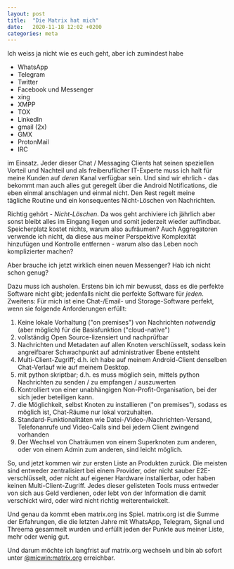 ```yaml
---
layout: post
title:  "Die Matrix hat mich"
date:   2020-11-18 12:02 +0200
categories: meta
---
```

Ich weiss ja nicht wie es euch geht, aber ich zumindest habe

- WhatsApp
- Telegram
- Twitter
- Facebook und Messenger
- xing
- XMPP
- TOX
- LinkedIn 
- gmail (2x)
- GMX
- ProtonMail
- IRC

im Einsatz. Jeder dieser Chat / Messaging Clients hat seinen speziellen Vorteil und Nachteil und als freiberuflicher 
IT-Experte muss ich halt für meine Kunden auf *deren* Kanal verfügbar sein. Und sind wir ehrlich - das bekommt man auch 
alles gut geregelt über die Android Notifications, die eben einmal anschlagen und einmal nicht. Den Rest regelt meine  
tägliche Routine und ein konsequentes Nicht-Löschen von Nachrichten. 

Richtig gehört - *Nicht-Löschen*. Da wos geht archiviere ich jährlich aber sonst bleibt alles im Eingang liegen und 
somit jederzeit wieder auffindbar. Speicherplatz kostet  nichts, warum also aufräumen? Auch Aggregatoren verwende ich 
nicht, da diese aus meiner Perspektive Komplexität hinzufügen und Kontrolle entfernen - warum also das Leben noch 
komplizierter machen?

Aber brauche ich jetzt wirklich einen neuen Messenger? Hab ich nicht schon genug?

Dazu muss ich ausholen. Erstens bin ich mir bewusst, dass es die perfekte Software nicht gibt; jedenfalls nicht die 
perfekte Software für *jeden*. Zweitens: Für mich ist eine Chat-/Email- und Storage-Software perfekt, wenn sie 
folgende Anforderungen erfüllt:

1. Keine lokale Vorhaltung ("on premises") von Nachrichten *notwendig* (aber möglich) für die Basisfunktion ("cloud-native")
2. vollständig Open Source-lizensiert und nachprüfbar
3. Nachrichten und Metadaten auf allen Knoten verschlüsselt, sodass kein angreifbarer Schwachpunkt auf administrativer Ebene entsteht
4. Multi-Client-Zugriff; d.h. ich habe auf meinem Android-Client denselben Chat-Verlauf wie auf meinem Desktop.
5. mit python skriptbar; d.h. es muss möglich sein, mittels python Nachrichten zu senden / zu empfangen / auszuwerten
6. Kontrolliert von einer unabhängigen Non-Profit-Organisation, bei der sich jeder beteiligen kann.
7. die Möglichkeit, selbst Knoten zu installieren ("on premises"), sodass es möglich ist, Chat-Räume nur lokal vorzuhalten.
8. Standard-Funktionalitäten wie Datei-/Video-/Nachrichten-Versand, Telefonanrufe und Video-Calls sind bei jedem Client zwingend vorhanden
9. Der Wechsel von Chaträumen von einem Superknoten zum anderen, oder von einem Admin zum anderen, sind leicht möglich.

So, und jetzt kommen wir zur ersten Liste an Produkten zurück. Die meisten sind entweder zentralisiert bei einem 
Provider, oder nicht sauber E2E-verschlüsselt, oder nicht auf eigener Hardware installierbar, oder haben keinen 
Multi-Client-Zugriff. Jedes dieser gelisteten Tools muss entweder von sich aus Geld verdienen, oder lebt von der 
Information die damit verschickt wird, oder wird nicht richtig weiterentwickelt.

Und genau da kommt eben matrix.org ins Spiel. matrix.org ist die Summe der Erfahrungen, die die letzten Jahre mit 
WhatsApp, Telegram, Signal und Threema gesammelt wurden und erfüllt jeden der Punkte aus meiner Liste, mehr oder wenig 
gut.

Und darum möchte ich langfrist auf matrix.org wechseln und bin ab sofort unter [@micwin:matrix.org](https://matrix.to/#/@micwin:matrix.org) erreichbar.